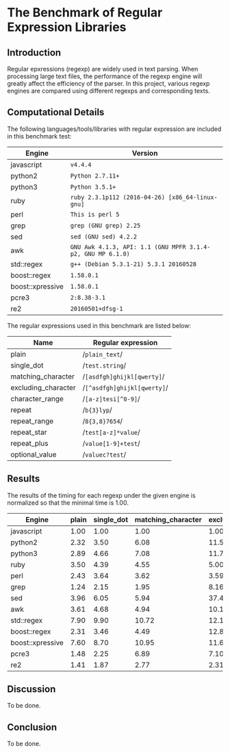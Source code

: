 The Benchmark of Regular Expression Libraries
====

Introduction
----

Regular epxressions (regexp) are widely used in text parsing. When processing
large text files, the performance of the regexp engine will greatly affect the
efficiency of the parser. In this project, various regexp engines are compared
using different regexps and corresponding texts.

Computational Details
----
The following languages/tools/libraries with regular expression are included
in this benchmark test:

 | Engine | Version |
 |--------|---------|
 |javascript|```v4.4.4```|
 |python2|```Python 2.7.11+```|
 |python3|```Python 3.5.1+```|
 |ruby|```ruby 2.3.1p112 (2016-04-26) [x86_64-linux-gnu]```|
 |perl|```This is perl 5```|
 |grep|```grep (GNU grep) 2.25```|
 |sed|```sed (GNU sed) 4.2.2```|
 |awk|```GNU Awk 4.1.3, API: 1.1 (GNU MPFR 3.1.4-p2, GNU MP 6.1.0)```|
 |std::regex|```g++ (Debian 5.3.1-21) 5.3.1 20160528```|
 |boost::regex|```1.58.0.1```|
 |boost::xpressive|```1.58.0.1```|
 |pcre3|```2:8.38-3.1```|
 |re2|```20160501+dfsg-1```|

 The regular expressions used in this benchmark are listed below:

| Name | Regular expression |
|------|--------------------|
|plain|/```plain_text```/|
|single_dot|/```test.string```/|
|matching_character|/```[asdfgh]ghijkl[qwerty]```/|
|excluding_character|/```[^asdfgh]ghijkl[qwerty]```/|
|character_range|/```[a-z]tesi[^0-9]```/|
|repeat|/```b{3}lyp```/|
|repeat_range|/```8{3,8}7654```/|
|repeat_star|/```test[a-z]*value```/|
|repeat_plus|/```value[1-9]+test```/|
|optional_value|/```valuec?test```/|

Results
----

The results of the timing for each regexp under the given engine is normalized
so that the minimal time is 1.00.

|Engine|plain|single_dot|matching_character|excluding_character|character_range|repeat|repeat_range|repeat_star|repeat_plus|optional_value|
|------|------| ------| ------| ------| ------| ------| ------| ------| ------| ------|  
|javascript|1.00|1.00|1.00|1.00|1.00|1.00|1.00|1.00|1.00|1.00|
|python2|2.32|3.50|6.08|11.51|8.77|7.45|6.96|3.56|3.42|3.45|
|python3|2.89|4.66|7.08|11.75|9.71|9.10|8.13|4.29|4.25|4.39|
|ruby|3.50|4.39|4.55|5.00|4.95|4.81|4.86|5.15|5.02|5.23|
|perl|2.43|3.64|3.62|3.59|3.84|4.02|3.41|4.05|3.80|3.83|
|grep|1.24|2.15|1.95|8.16|11.03|1.60|2.00|7.86|9.69|2.13|
|sed|3.96|6.05|5.94|37.41|24.48|5.54|5.25|10.98|11.10|4.77|
|awk|3.61|4.68|4.94|10.12|10.57|4.87|4.39|7.16|8.03|4.71|
|std::regex|7.90|9.90|10.72|12.17|13.52|10.45|11.79|9.47|11.01|11.35|
|boost::regex|2.31|3.46|4.49|12.84|8.08|4.13|3.95|3.00|3.47|2.97|
|boost::xpressive|7.60|8.70|10.95|11.66|12.53|12.02|10.74|8.00|8.66|8.55|
|pcre3|1.48|2.25|6.89|7.10|7.49|2.09|2.29|2.18|1.89|1.87|
|re2|1.41|1.87|2.77|2.31|3.86|1.89|1.72|1.61|1.80|1.73|

Discussion
----
To be done.

Conclusion
----
To be done.
